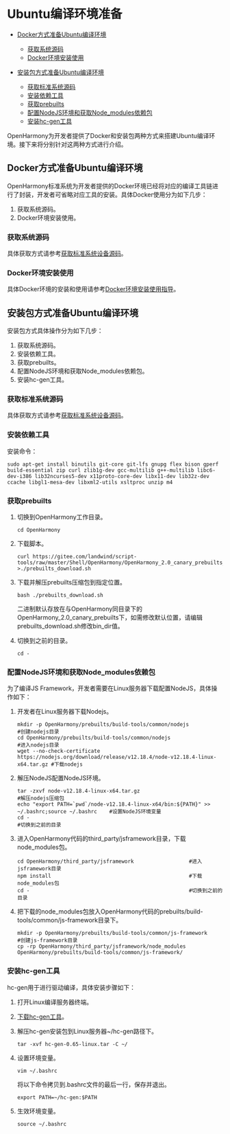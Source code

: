 # Ubuntu编译环境准备<a name="ZH-CN_TOPIC_0000001161257591"></a>

-   [Docker方式准备Ubuntu编译环境](#section1643363843714)
    -   [获取系统源码](#section58448331029)
    -   [Docker环境安装使用](#section22916211916)

-   [安装包方式准备Ubuntu编译环境](#section25961010189)
    -   [获取标准系统源码](#section15424183111912)
    -   [安装依赖工具](#section109262032104819)
    -   [获取prebuilts](#section16453104219209)
    -   [配置NodeJS环境和获取Node\_modules依赖包](#section133741330192119)
    -   [安装hc-gen工具](#section149281248182116)


OpenHarmony为开发者提供了Docker和安装包两种方式来搭建Ubuntu编译环境。接下来将分别针对这两种方式进行介绍。

## Docker方式准备Ubuntu编译环境<a name="section1643363843714"></a>

OpenHarmony标准系统为开发者提供的Docker环境已经将对应的编译工具链进行了封装，开发者可省略对应工具的安装。具体Docker使用分为如下几步：

1.  获取系统源码。
2.  Docker环境安装使用。

### 获取系统源码<a name="section58448331029"></a>

具体获取方式请参考[获取标准系统设备源码](../get-code/源码获取.md)。

### Docker环境安装使用<a name="section22916211916"></a>

具体Docker环境的安装和使用请参考[Docker环境安装使用指导](../get-code/获取工具.md)。

## 安装包方式准备Ubuntu编译环境<a name="section25961010189"></a>

安装包方式具体操作分为如下几步：

1.  获取系统源码。
2.  安装依赖工具。
3.  获取prebuilts。
4.  配置NodeJS环境和获取Node\_modules依赖包。
5.  安装hc-gen工具。

### 获取标准系统源码<a name="section15424183111912"></a>

具体获取方式请参考[获取标准系统设备源码](../get-code/源码获取.md)。

### 安装依赖工具<a name="section109262032104819"></a>

安装命令：

```
sudo apt-get install binutils git-core git-lfs gnupg flex bison gperf build-essential zip curl zlib1g-dev gcc-multilib g++-multilib libc6-dev-i386 lib32ncurses5-dev x11proto-core-dev libx11-dev lib32z-dev ccache libgl1-mesa-dev libxml2-utils xsltproc unzip m4
```

### 获取prebuilts<a name="section16453104219209"></a>

1.  切换到OpenHarmony工作目录。

    ```
    cd OpenHarmony
    ```

2.  下载脚本。

    ```
    curl https://gitee.com/landwind/script-tools/raw/master/Shell/OpenHarmony/OpenHarmony_2.0_canary_prebuilts_download.sh >./prebuilts_download.sh
    ```

3.  下载并解压prebuilts压缩包到指定位置。

    ```
    bash ./prebuilts_download.sh
    ```

    二进制默认存放在与OpenHarmony同目录下的OpenHarmony\_2.0\_canary\_prebuilts下，如需修改默认位置，请编辑prebuilts\_download.sh修改bin\_dir值。

4.  切换到之前的目录。

    ```
    cd -
    ```


### 配置NodeJS环境和获取Node\_modules依赖包<a name="section133741330192119"></a>

为了编译JS Framework，开发者需要在Linux服务器下载配置NodeJS，具体操作如下：

1.  开发者在Linux服务器下载Nodejs。

    ```
    mkdir -p OpenHarmony/prebuilts/build-tools/common/nodejs                                #创建nodejs目录
    cd OpenHarmony/prebuilts/build-tools/common/nodejs                                      #进入nodejs目录
    wget --no-check-certificate https://nodejs.org/download/release/v12.18.4/node-v12.18.4-linux-x64.tar.gz #下载nodejs
    ```

2.  解压NodeJS配置NodeJS环境。

    ```
    tar -zxvf node-v12.18.4-linux-x64.tar.gz                                                      #解压nodejs压缩包
    echo "export PATH=`pwd`/node-v12.18.4-linux-x64/bin:${PATH}" >> ~/.bashrc;source ~/.bashrc    #设置NodeJS环境变量
    cd -                                                                                          #切换到之前的目录
    ```

3.  进入OpenHarmony代码的third\_party/jsframework目录，下载node\_modules包。

    ```
    cd OpenHarmony/third_party/jsframework                  #进入jsframework目录
    npm install                                             #下载node_modules包
    cd -                                                    #切换到之前的目录
    ```

4.  把下载的node\_modules包放入OpenHarmony代码的prebuilts/build-tools/common/js-framework目录下。

    ```
    mkdir -p OpenHarmony/prebuilts/build-tools/common/js-framework          #创建js-framework目录
    cp -rp OpenHarmony/third_party/jsframework/node_modules OpenHarmony/prebuilts/build-tools/common/js-framework/
    ```


### 安装hc-gen工具<a name="section149281248182116"></a>

hc-gen用于进行驱动编译，具体安装步骤如下：

1.  打开Linux编译服务器终端。
2.  [下载hc-gen工具](https://repo.huaweicloud.com/harmonyos/compiler/hc-gen/0.65/linux/hc-gen-0.65-linux.tar)。
3.  解压hc-gen安装包到Linux服务器\~/hc-gen路径下。

    ```
    tar -xvf hc-gen-0.65-linux.tar -C ~/
    ```

4.  设置环境变量。

    ```
    vim ~/.bashrc
    ```

    将以下命令拷贝到.bashrc文件的最后一行，保存并退出。

    ```
    export PATH=~/hc-gen:$PATH
    ```

5.  生效环境变量。

    ```
    source ~/.bashrc
    ```


